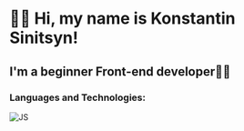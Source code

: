 # 👋🏻 Hi, my name is Konstantin Sinitsyn!
## I'm a beginner Front-end developer👨‍💻
### Languages and Technologies:
![JS](https://img.shields.io/badge/-JS-454443?style=for-the-badge&logo=javascript)
